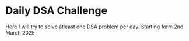 # Daily DSA Challenge

Here I will try to solve atleast one DSA problem per day.
Starting form 2nd March 2025

